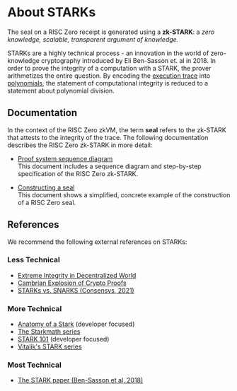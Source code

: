 # About STARKs

The seal on a RISC Zero receipt is generated using a **zk-STARK**: a *zero knowledge, scalable, transparent argument of knowledge.* 

STARKs are a highly technical process - an innovation in the world of zero-knowledge cryptography introduced by Eli Ben-Sasson et. al in 2018. 
In order to prove the integrity of a computation with a STARK, the prover arithmetizes the entire question. 
By encoding the [execution trace](../explainers/proof-system/what_is_a_trace.md) into [polynomials](about-finite-fields.md), the statement of computational integrity is reduced to a statement about polynomial division. 

## Documentation

In the context of the RISC Zero zkVM, the term **seal** refers to the zk-STARK that attests to the integrity of the trace. 
The following documentation describes the RISC Zero zk-STARK in more detail: 
- [Proof system sequence diagram](../explainers/proof-system/proof-system-sequence-diagram.md) <br/> This document includes a sequence diagram and step-by-step specification of the RISC Zero zk-STARK.
  
- [Constructing a seal](../explainers/proof-system/constructing-a-seal.md) <br/> This document shows a simplified, concrete example of the construction of a RISC Zero seal. 

## References
We recommend the following external references on STARKs:

### Less Technical 
- [Extreme Integrity in Decentralized World](https://medium.com/@eli_1210/extreme-integrity-in-decentralized-world-a56da4c730ea)
- [Cambrian Explosion of Crypto Proofs](https://medium.com/starkware/the-cambrian-explosion-of-crypto-proofs-7ac080ac9aed)
- [STARKs vs. SNARKS (Consensys, 2021)](https://consensys.net/blog/blockchain-explained/zero-knowledge-proofs-starks-vs-snarks/)
  
### More Technical 
- [Anatomy of a Stark](https://aszepieniec.github.io/stark-anatomy/) (developer focused)
- [The Starkmath series](https://medium.com/tag/stark-math)
- [STARK 101](https://starkware.co/stark-101/) (developer focused)
- [Vitalik's STARK series](https://vitalik.ca/general/2017/11/09/starks_part_1.html)

### Most Technical
- [The STARK paper (Ben-Sasson et al, 2018)](https://eprint.iacr.org/2018/046.pdf) 

